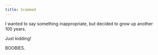 ```yaml
---
title: Scammed
---
```


I wanted to say something inappropriate, but decided to grow up another 100 years.

Just kidding!

BOOBIES.
